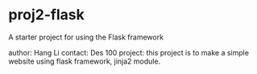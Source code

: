 # proj2-flask
A starter project for using the Flask framework


author: Hang Li
contact: Des 100
project: this project is to make a simple website using flask framework, jinja2 module.

